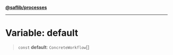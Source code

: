 [**@saflib/processes**](../index.md)

---

# Variable: default

> `const` **default**: `ConcreteWorkflow`[]
